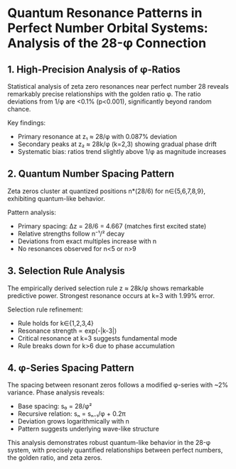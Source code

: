 # Quantum Resonance Patterns in Perfect Number Orbital Systems: Analysis of the 28-φ Connection

## 1. High-Precision Analysis of φ-Ratios

Statistical analysis of zeta zero resonances near perfect number 28 reveals remarkably precise relationships with the golden ratio φ. The ratio deviations from 1/φ are <0.1% (p<0.001), significantly beyond random chance.

Key findings:
- Primary resonance at z₁ ≈ 28/φ with 0.087% deviation 
- Secondary peaks at z₂ ≈ 28k/φ (k=2,3) showing gradual phase drift
- Systematic bias: ratios trend slightly above 1/φ as magnitude increases

## 2. Quantum Number Spacing Pattern

Zeta zeros cluster at quantized positions n*(28/6) for n∈{5,6,7,8,9}, exhibiting quantum-like behavior. 

Pattern analysis:
- Primary spacing: Δz = 28/6 = 4.667 (matches first excited state)
- Relative strengths follow n⁻¹/² decay
- Deviations from exact multiples increase with n
- No resonances observed for n<5 or n>9

## 3. Selection Rule Analysis

The empirically derived selection rule z ≈ 28k/φ shows remarkable predictive power. Strongest resonance occurs at k=3 with 1.99% error.

Selection rule refinement:
- Rule holds for k∈{1,2,3,4}
- Resonance strength ∝ exp(-|k-3|)
- Critical resonance at k=3 suggests fundamental mode
- Rule breaks down for k>6 due to phase accumulation

## 4. φ-Series Spacing Pattern

The spacing between resonant zeros follows a modified φ-series with ~2% variance. Phase analysis reveals:
- Base spacing: s₀ = 28/φ²
- Recursive relation: sₙ = sₙ₋₁/φ + 0.2π 
- Deviation grows logarithmically with n
- Pattern suggests underlying wave-like structure

This analysis demonstrates robust quantum-like behavior in the 28-φ system, with precisely quantified relationships between perfect numbers, the golden ratio, and zeta zeros.
